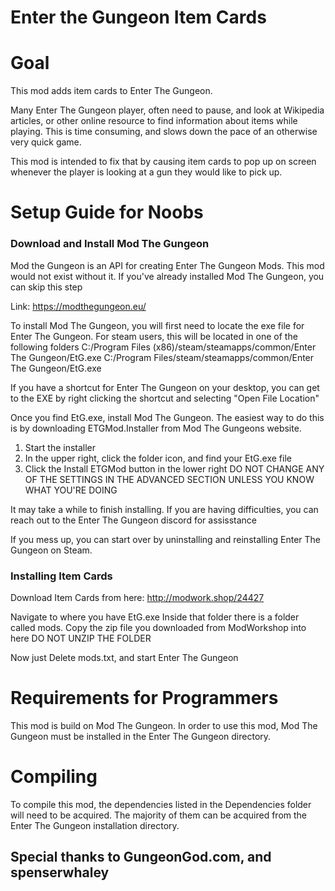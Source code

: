 # Enter the Gungeon Item Cards



# Goal
This mod adds item cards to Enter The Gungeon.

Many Enter The Gungeon player, often need to pause, and look at Wikipedia articles, or other online resource to find information about items while playing.
This is time consuming, and slows down the pace of an otherwise very quick game.

This mod is intended to fix that by causing item cards to pop up on screen whenever the player is looking at a gun they would like to pick up.

# Setup Guide for Noobs
### Download and Install Mod The Gungeon
Mod the Gungeon is an API for creating Enter The Gungeon Mods.
This mod would not exist without it.
If you've already installed Mod The Gungeon, you can skip this step

Link: https://modthegungeon.eu/

To install Mod The Gungeon, you will first need to locate the exe file for Enter The Gungeon.
For steam users, this will be located in one of the following folders
C:/Program Files (x86)/steam/steamapps/common/Enter The Gungeon/EtG.exe
C:/Program Files/steam/steamapps/common/Enter The Gungeon/EtG.exe

If you have a shortcut for Enter The Gungeon on your desktop, you can get to the EXE by right clicking the shortcut and selecting "Open File Location"

Once you find EtG.exe, install Mod The Gungeon.
The easiest way to do this is by downloading ETGMod.Installer from Mod The Gungeons website.

1. Start the installer
2. In the upper right, click the folder icon, and find your EtG.exe file
3. Click the Install ETGMod button in the lower right
DO NOT CHANGE ANY OF THE SETTINGS IN THE ADVANCED SECTION UNLESS YOU KNOW WHAT YOU'RE DOING

It may take a while to finish installing. If you are having difficulties, you can reach out to the Enter The Gungeon discord for assisstance

If you mess up, you can start over by uninstalling and reinstalling Enter The Gungeon on Steam.

### Installing Item Cards
Download Item Cards from here: http://modwork.shop/24427

Navigate to where you have EtG.exe
Inside that folder there is a folder called mods. Copy the zip file you downloaded from ModWorkshop into here
DO NOT UNZIP THE FOLDER

Now just Delete mods.txt, and start Enter The Gungeon

# Requirements for Programmers
This mod is build on Mod The Gungeon.
In order to use this mod, Mod The Gungeon must be installed in the Enter The Gungeon directory.

# Compiling
To compile this mod, the dependencies listed in the Dependencies folder will need to be acquired.
The majority of them can be acquired from the Enter The Gungeon installation directory.

## Special thanks to GungeonGod.com, and spenserwhaley